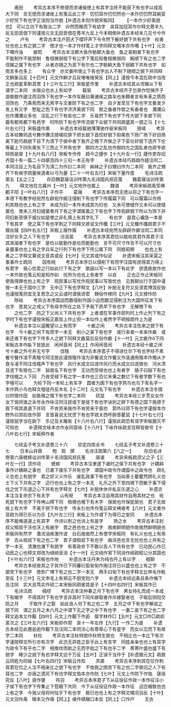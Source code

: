 <!-- { "loadSidebar": true } -->
　　甫田
　　考异古本序不修德而求诸侯徳上有其字注终不能获下有也字以成高大下同　言无徳而求诸侯上有笺云此三字　忉忉耳作忉忉然也一本作忉忉然耳婉娈少好倪下有也字正误倪当作貌【补遗古本倪作貌宋板同】
　　【一本作少好美貌也】　可以立功下有致治二字　丱然而稚而下有幼字　突耳加冠耳作尔释文莠羊九反无田音佃下同谨按元文无田音佃在莠羊九反上今本相倒补遗古本经未几见兮兮作之
　　卢令
　　考异古本注卢田犬下缨环声下令令然下鬈好貌下共有也字　权勇壮也也上有之貌二字　偲才也一本才作材笺上才字同释文噣本亦作噣【十叶】元文下噣作浊
　　敝笱
　　考异古本注鳏大鱼作鲂鳏大鱼也　鱼之易制者下有也字　不能制作不能禁制　鲁桓微弱桓下有公字下笺后知鲁桓微弱同　婉顺下有之也二字　侄娣之属下有也字　从者亦随之为恶下有尔也二字鲂鱮大鱼下弱鳞下共有也字　如雨言多也多上
　　有众字　亦文姜所使止下有也字出入不制下随顺之貌下并同释文鱮象吕反【十匹叶】元文作鱮才吕反唯唯维癸反【同上】谨按今本混在疏中当改正也疏星革断其罟【十三叶左三行】宋板星作里
　　补遗古本经其从侄娣从下有谓字二本同　水喻众也水上有如字
　　载驱
　　考异古本经齐子岂弟作恺悌齐子游敖敖作遨注而羽饰下有也字一本作车蔽曰茀诸侯之路车也朱鞹者言有朱革之质而羽饰也　乃乘焉而来无焉字与文姜防下有之也二字　自夕发至旦下有也字文姜发夕发上有又字　慙耻之色下有也字济济美貌下同　辔之垂者作辔之有垂者也　濔濔众也作濔濔众多也　淫乱之行下有矣也二字　乐易然下有也字下传大貌下多貌下同　葢有都焉都下有邑字　时所防下有也字传流貌下众貌下共同疏盛其一驷之马【十七叶右七行】宋板盛作乘
　　补遗古本经载驰薄薄驰作驱宋板同
　　猗嗟
　　考异古本经舞则选兮舞作儛注猗嗟叹辞下颀长貌下昌佼好貌下抑美色下扬广扬下好目扬美下跄巧趋貌下目下为清下于侯中者下我齐之甥下齐侯之子下娈壮好貌下选齐下伦等最上下四矢乘矢下三而止下共有也字　御四方之乱也作御四方之国乱者也疏专欲辩扬是睂【十九叶右八行】宋板专作传　趋今之捷步【十九叶左一行】捷作吏存旧齐国十有一篇二十四章百四十三句一本无有字
　　补遗古本经巧趋趋作趍注同二本同注目上为名目下为清二为作曰二本同　姊妹之子曰甥曰作为二本同　我齐之甥齐下有侯字疏量侯道者以弓为量【二十一叶右五行】宋板下量作度
　　毛诗注疏第五【五之三】
　　存旧魏葛屦诂训传第九毛诗国风郑氏笺
　　魏葛屦诂训传第九
　　释文地在古冀州【一叶】元文地作也属上
　　魏谱
　　考异宋板疏禹受禅都子阳【一叶右八行】子作平
　　葛屦
　　考异古本序而无徳以将之下有也字一本德下有教字经宛然左辟宛作婉注侵削下有也字下传履霜下同　可以履霜以作用　利其贱也也上有之字　未成为妇一本作未成其为妇也　又未可使缝作又未可以使缝裳也　使未三月妇缝裳者月下有之字谓属着之下有也字下传宛辟貌下所以为饰下并同妇新至慎于威仪如是使之非礼慎上有其字礼下
　　有也字　是君心褊急一本是下有其字　使之耳下有也字刺之下同释文掺说文作櫼【三叶】元文櫼作攕疏君子不屦丝屦【四叶右五行】宋板上屦作履
　　补遗古本经宛然左辟辟作僻注同二本同注好女手之人下有也字
　　汾沮洳
　　考异古本序其君俭以能劝其君作其君子注其渐洳者下有也字　是俭以能勤作是俭而能勤也　言不可尺寸作言不可以尺寸也　亲蚕事也也上有之字兵车之行列下有也字下传公属下同　同姓昭穆
　　也也上有者之二字释文藚说文音其或反【七叶】元文其或作似足
　　补遗宋板注其采莫之事事作士疏同
　　园有桃
　　考异古本序日以侵削下有而字注国有民得其力得上有君字　我心忧君之行如此行下有之字　歌謡以写一本以下有此字　骄逸故故作也一本作故也笺云知是知作如　忧所为也也上有者字　以自
　　正也正作止宋板同　使我得罪也也上有之字　观民事以写忧作观民事以写我忧也　见我聊出行于国中谨按一本无于国中三字　无中正下有也字释文【八叶】补脱无复符又反谤君博浪反毁也谨按笺则宜无复思念之又云或时谓我谤君　棘俗作栜同【九叶】元文栜作防
　　陟岵
　　考异古本序国迫而数侵削作国小迫而数见侵削注为大国所征发下有也字　思其父之戒父下有母字所在之处下予我下夙早下有也字　无解倦下有
　　之也二字　防之下父尚义下共有也字　上者谓在军事作部列时上作止列下有之字时下有也字谨按宋板正嘉皆上作止但一本似作上者然字不明按疏作上为是
　　补遗古本注以遥瞻望以上有而字
　　十畞之闲
　　考异古本注徃来之貌下有也字　今十畞之闲下有而字一本无　削小之甚下有也字　或行来者一本来作桑　或来还者下有也字下传多人之貌下同释文畞莫后反俗作畞【十一叶】元文畞作下同宋板古本作畒下皆放此　闲闲音闲【同上】作闲闲音闲
　　补遗古本经十畞之闲兮十畞之外兮并无兮字
　　伐檀
　　考异古本序君子不得进仕尔下有也字经不素餐兮餐作飡不素飱兮同注放此谨按飱作飡为非餐说文作餐又作湌通用飱本作飧从夕食与飡不同注伐檀声下有也字　风行水成文曰涟作风行而水成文曰涟猗也　河水清且涟下有猗也二字　貆兽名下有也字　无功而受禄也也上有者字　貉子曰貆下有也字伐檀之人下同　乃肯受禄下有之字一本作也三百亿禾秉之数亿下有者字数下有也字檀可以
　　为轮下同一本轮上有车字　圆者为囷下有也字鹑鸟也鸟下有名字一本作鹑小鸟也释文檀徒丹反木名【十二叶】元文名下有也字
　　补遗古本注冬猎曰狩猎作田　如鱼飱之飱下有也字二本同
　　硕鼠
　　考异古本经三岁贯女女作汝下皆同谁之永号永作咏注同注民或于是徙下有也字诀别之辞下有德之国下施德于我下得其直道下并同　不肯劳来我作不肯劳来于我也　郭外曰郊下有也字谨按本作野外曰郊后改作郭　言皆喜说无忧苦下有也字疏关西呼鼩音瞿鼠【十七叶右七行】谨按鼠字当在鼩下　乐记及关雎矣【十八叶右八行】谨按此疏恐有误字宋板磨灭不可知也
　　补遗释文咏本亦作永同音咏【十八叶】下咏作咏疏言往释皆歌号【十八叶右七行】宋板释作者

　　七经孟子考文补遗卷三十六
　　钦定四库全书
　　七经孟子考文补遗卷三十七
　　日本山井鼎
　　物　观　撰
　　毛诗注疏第六【六之一】
　　存旧毛诗卷第六唐蟋蟀诂训传第十毛诗国风郑氏笺
　　唐谱
　　考异宋板疏须父之子【三叶左一行】须作顷
　　蟋蟀
　　考异古本注聿遂下歳时之侯下共有也字　计耦耕事作计耦耕之事也　已甚下康乐下共有也字　谓国中政令作谓国中之政令也　顾礼义也也上有貌字　君之好义义作乐　废乱政事下有也字　当如善士瞿瞿然顾礼义也士下义下共有之字　迈行也也上有之字一本无　礼乐之外下至四境下而敏于事下侵伐之忧下乐道之心下并有也字释文【七叶】补脱休休许虬反乐道之心
　　补遗古本注当复命农下有夫字
　　山有枢
　　考异古本注自用其财作自用其材之也　宛死貌下有也字下传栲山樗下同　杻檍也檍下有木字　保居也作保犹居也　君子无故故上有大字　不离于侧下有也字　传永引也传作笺云释文栲者考【八叶】元文者作音疏为得已乐以为乐【九叶左三行】宋板上为作谓下为得已之安同
　　补遗古本序不能脩道道上有其字　作诗以刺之也诗上有是字
　　扬之水
　　考异古本注封叔父桓叔于沃也沃上有曲字　晋之邑也也上有之字　凿凿鲜明貌作凿凿然鲜明貌也宋板同有然字　激流湍疾激作波　白石凿凿然上有使字宋板同　有礼义也也上有焉字　去从桓叔下有之也二字　君子谓桓叔下有也字　曲沃邑也言无忧也也上共有之字一本无　清澈也澈下有貌字　有善政命下不敢以告人下共有也字　已动民心作已动民之心也释文郑改为绡绡音消【十一叶】元文绡作宵下同消作绡疏昭公分其国也【十叶右六行】宋板也作地
　　补遗古本注丹朱为纯也丹上有以字
　　椒聊
　　考异古本经彼其之子其作已下同蕃衍盈匊匊作掬注将日以盛也也上有之字　不朋党下有也字　徳弥广博下有之也二字一本无　两手曰匊下有也字释文比申毛作毗至反【十三叶】元文申毛上有郑云不朋党则六字
　　补遗古本经远条且条作脩下及注同　实大且笃实作硕二本宋板同疏彼其是子【十四叶右四行】宋板其作已
　　毛诗注疏
　　绸缪
　　考异古本注仲春之月下有也字　男女待礼而成一本成下有婚字　不得其时下有也字言非其时下同斥嫁取者作斥嫁娶者也　子取后阴阳交防之月
　　子取作子之娶　如此良人何下有之也二字　五月之中下有也字解说之貌下同　谓之五月之末六月之中谓下无之字之中下有也字　一妻二妾下有之也二字释文逅本又作觏【四叶】元文上作觏下作逅　粲字林作□【五叶】元文□作□疏却差次之【三叶左六行】宋板却作郑　哀十一年左传【九行】一作二为是
　　补遗古本经见此邂逅逅作觏下及注同二本同注心有尊卑心下有星字　而女以见而下有故字二本同
　　杕杜
　　考异古本注杕特貌作杕特生貌也　不相比也一本比下有次字谨按释文所引亦有次字　此岂无异姓之臣乎此上有言字　同姓亲亲也也上有耳字　为政令下有乎也二字　相推佽而助之无而字助之下有也乎二字　菁菁叶盛也盛下有貌字　稀少之貌下有也字释文远千万反【五叶】正误千当作于【补遗据元文】疏故云同姓为同祖【七叶右四行】宋板云作知
　　羔裘
　　考异古本序刺其在位作刺其君在位之人注不相亲比之貌下有也字　不恤我之困苦下有之也二字故旧之人下有耳也二字　亦唐之遗风下有也字释文恤本亦作防【七叶】元文上作防下作恤　褎徐究反【八叶】褎作褏
　　鸨羽
　　考异古本序君子下从征役征作政一本作征注小子侯下有也字下传集止下苞稹下共同　今下从征役征作政一本作征　迫迮梱致也也上有之字　今我父母将何怙乎下有也字　极已也也上有之字释文栩况羽反【十叶】元文羽作禹　稹本又作缜【同上】缜作槙梱口本反【同上】口作戸
　　无衣
